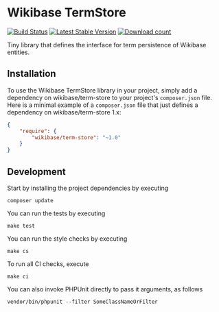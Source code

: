 # Wikibase TermStore

[![Build Status](https://travis-ci.org/wmde/wikibase-term-store.svg?branch=master)](https://travis-ci.org/wmde/wikibase-term-store)
[![Latest Stable Version](https://poser.pugx.org/wikibase/term-store/version.png)](https://packagist.org/packages/wikibase/term-store)
[![Download count](https://poser.pugx.org/wikibase/term-store/d/total.png)](https://packagist.org/packages/wikibase/term-store)

Tiny library that defines the interface for term persistence of Wikibase entities.

## Installation

To use the Wikibase TermStore library in your project, simply add a dependency on wikibase/term-store
to your project's `composer.json` file. Here is a minimal example of a `composer.json`
file that just defines a dependency on wikibase/term-store 1.x:

```json
{
    "require": {
        "wikibase/term-store": "~1.0"
    }
}
```

## Development

Start by installing the project dependencies by executing

    composer update

You can run the tests by executing

    make test
    
You can run the style checks by executing

    make cs
    
To run all CI checks, execute

    make ci
    
You can also invoke PHPUnit directly to pass it arguments, as follows

    vendor/bin/phpunit --filter SomeClassNameOrFilter
